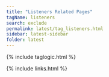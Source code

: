 ```yaml
---
title: "Listeners Related Pages"
tagName: listeners
search: exclude
permalink: latest/tag_listeners.html
sidebar: latest-sidebar
folder: latest
---
```

{% include taglogic.html %}

{% include links.html %}
